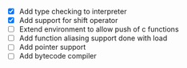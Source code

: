 
- [x] Add type checking to interpreter
- [x] Add support for shift operator
- [ ] Extend environment to allow push of c functions
- [ ] Add function aliasing support done with load
- [ ] Add pointer support
- [ ] Add bytecode compiler
